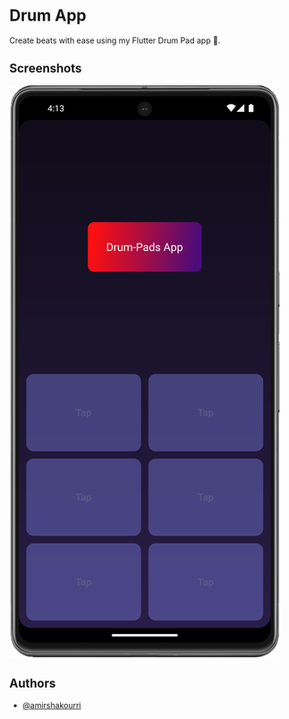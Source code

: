 
# Drum App

Create beats with ease using my Flutter Drum Pad app 🥁.

## Screenshots


<img
  src="images/app.png"
  alt="app"
  title="Drum-App"
  style="display: inline-block; margin: 0 auto; min-width: 100px">

## Authors

- [@amirshakourri](https://www.github.com/amirshakourri)
